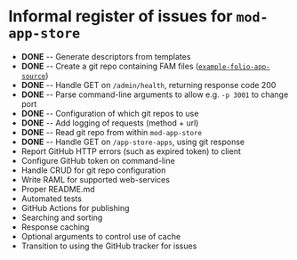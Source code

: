 # Informal register of issues for `mod-app-store`

* **DONE** -- Generate descriptors from templates
* **DONE** -- Create a git repo containing FAM files ([`example-folio-app-source`](https://github.com/MikeTaylor/example-folio-app-source))
* **DONE** -- Handle GET on `/admin/health`, returning response code 200
* **DONE** -- Parse command-line arguments to allow e.g. `-p 3001` to change port
* **DONE** -- Configuration of which git repos to use
* **DONE** -- Add logging of requests (method + url)
* **DONE** -- Read git repo from within `mod-app-store`
* **DONE** -- Handle GET on `/app-store-apps`, using git response
* Report GitHub HTTP errors (such as expired token) to client
* Configure GitHub token on command-line
* Handle CRUD for git repo configuration
* Write RAML for supported web-services
* Proper README.md
* Automated tests
* GitHub Actions for publishing
* Searching and sorting
* Response caching
* Optional arguments to control use of cache
* Transition to using the GitHub tracker for issues
